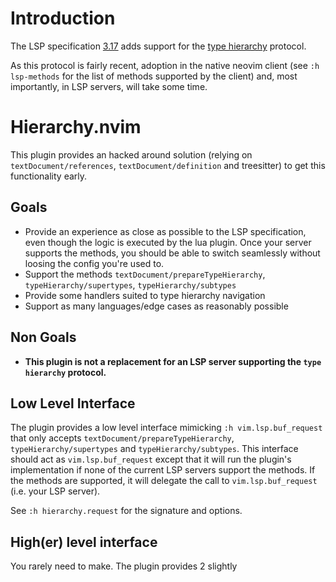 # Introduction

The LSP specification [3.17](https://microsoft.github.io/language-server-protocol/specifications/lsp/3.17/specification/#version_3_17_0) adds support for the [type hierarchy](https://microsoft.github.io/language-server-protocol/specifications/lsp/3.17/specification/#textDocument_prepareTypeHierarchy) protocol.
  
As this protocol is fairly recent, adoption in the native neovim client (see `:h lsp-methods` for the list of methods supported by the client) and, most importantly, in LSP servers, will take some time.

# Hierarchy.nvim

This plugin provides an hacked around solution (relying on `textDocument/references`, `textDocument/definition` and treesitter) to get this functionality early.

## Goals

- Provide an experience as close as possible to the LSP specification, even though the logic is executed by the lua plugin. Once your server supports the methods, you should be able to switch seamlessly without loosing the config you're used to.
- Support the methods `textDocument/prepareTypeHierarchy`, `typeHierarchy/supertypes`, `typeHierarchy/subtypes`
- Provide some handlers suited to type hierarchy navigation
- Support as many languages/edge cases as reasonably possible

## Non Goals

- **This plugin is not a replacement for an LSP server supporting the `type hierarchy` protocol.**

## Low Level Interface

The plugin provides a low level interface mimicking `:h vim.lsp.buf_request` that only accepts `textDocument/prepareTypeHierarchy`, `typeHierarchy/supertypes` and `typeHierarchy/subtypes`.
This interface should act as `vim.lsp.buf_request` except that it will run the plugin's implementation if none of the current LSP servers support the methods. If the methods are supported, it will delegate the call to `vim.lsp.buf_request` (i.e. your LSP server).

See `:h hierarchy.request` for the signature and options.

## High(er) level interface

You rarely need to make. The plugin provides 2 slightly 
